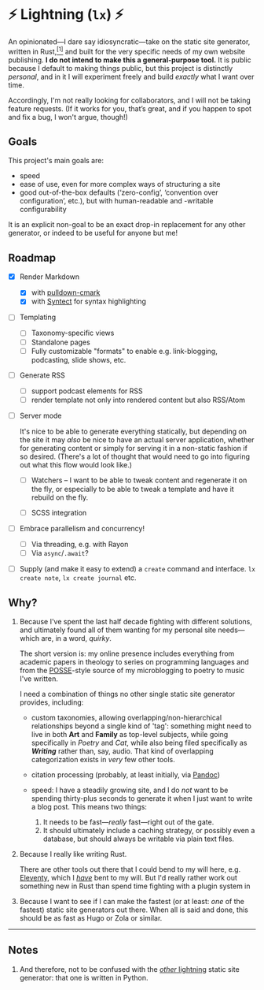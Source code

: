 # ⚡ Lightning (`lx`) ⚡

An opinionated—I dare say idiosyncratic—take on the static site generator, written in Rust,[<sup>[1]</sup>](#notes) and built for the very specific needs of my own website publishing. **I do not intend to make this a general-purpose tool.** It is public because I default to making things public, but this project is distinctly *personal*, and in it I will experiment freely and build *exactly* what I want over time.

Accordingly, I'm not really looking for collaborators, and I will not be taking feature requests. (If it works for you, that’s great, and if you happen to spot and fix a bug, I won't argue, though!)

[Cobalt]: https://cobalt-org.github.io

## Goals

This project's main goals are:

- speed
- ease of use, even for more complex ways of structuring a site
- good out-of-the-box defaults (‘zero-config’, ‘convention over configuration’, etc.), but with human-readable and -writable configurability

It is an explicit non-goal to be an exact drop-in replacement for any other generator, or indeed to be useful for anyone but me!

## Roadmap

- [x] Render Markdown

    - [x] with [pulldown-cmark]
    - [x] with [Syntect] for syntax highlighting

- [ ] Templating

    - [ ] Taxonomy-specific views
    - [ ] Standalone pages
    - [ ] Fully customizable "formats" to enable e.g. link-blogging, podcasting, slide shows, etc.

- [ ] Generate RSS

    - [ ] support podcast elements for RSS
    - [ ] render template not only into rendered content but also RSS/Atom

- [ ] Server mode

    It's nice to be able to generate everything statically, but depending on the site it may *also* be nice to have an actual server application, whether for generating content or simply for serving it in a non-static fashion if so desired. (There's a lot of thought that would need to go into figuring out what this flow would look like.)

    - [ ] Watchers – I want to be able to tweak content and regenerate it on the fly, or especially to be able to tweak a template and have it rebuild on the fly.
    - [ ] SCSS integration


- [ ] Embrace parallelism and concurrency!

    - [ ] Via threading, e.g. with Rayon
    - [ ] Via `async`/`.await`?

- [ ] Supply (and make it easy to extend) a `create` command and interface. `lx create note`, `lx create journal` etc.

[pulldown-cmark]: https://crates.io/crates/pulldown-cmark
[Syntect]: https://crates.io/crates/syntect

## Why?

1.  Because I've spent the last half decade fighting with different solutions, and ultimately found all of them wanting for my personal site needs—which are, in a word, *quirky*.

    The short version is: my online presence includes everything from academic papers in theology to series on programming languages and from the [POSSE]-style source of my microblogging to poetry to music I've written.

    I need a combination of things no other single static site generator provides, including:

    -   custom taxonomies, allowing overlapping/non-hierarchical relationships beyond a single kind of 'tag': something might need to live in both **Art** and **Family** as top-level subjects, while going specifically in *Poetry* and *Cat*, while also being filed specifically as ***Writing*** rather than, say, audio. That kind of overlapping categorization exists in *very* few other tools.

    -   citation processing (probably, at least initially, via [Pandoc])

    -   speed: I have a steadily growing site, and I do *not* want to be spending thirty-plus seconds to generate it when I just want to write a blog post. This means two things:

        1. It needs to be fast—*really* fast—right out of the gate.
        2. It should ultimately include a caching strategy, or possibly even a database, but should always be writable via plain text files.

2.  Because I really like writing Rust.

    There are other tools out there that I could bend to my will here, e.g. [Eleventy][11ty], which I [*have*][v5] bent to my will. But I'd really rather work out something new in Rust than spend time fighting with a plugin system in

3.  Because I want to see if I can make the fastest (or at least: *one* of the fastest) static site generators out there. When all is said and done, this should be as fast as Hugo or Zola or similar.

[POSSE]: https://indieweb.org/POSSE
[Pandoc]: http://pandoc.org
[11ty]: http://www.metalsmith.io
[v5]: https://v5.chriskrycho.com/journal/how-i-publish-this-site/

---

## Notes

1. And therefore, not to be confused with the [*other* lightning][py-lightning] static site generator: that one is written in Python.

[py-lightning]: https://github.com/borismus/lightning
